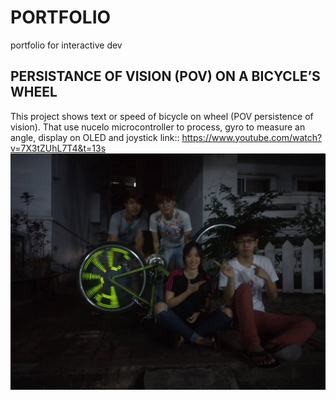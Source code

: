 # PORTFOLIO
portfolio for interactive dev

## PERSISTANCE OF VISION (POV) ON A BICYCLE’S WHEEL
This project shows text or speed of bicycle on wheel (POV persistence of vision). That use nucelo microcontroller to process, gyro to measure an angle, display on OLED and joystick
link:: https://www.youtube.com/watch?v=7X3tZUhL7T4&t=13s
![Alt text](putc.jpg?raw=true "Title")
